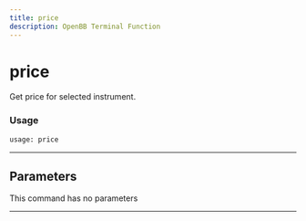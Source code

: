 ```yaml
---
title: price
description: OpenBB Terminal Function
---
```


# price

Get price for selected instrument.

### Usage

```python
usage: price
```

---

## Parameters

This command has no parameters

---

